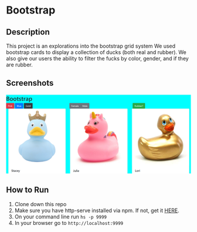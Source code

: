 # Bootstrap
 ## Description
This project is an explorations into the bootstrap grid system  We used bootstrap cards to display a collection of ducks (both real and rubber).  We also give our users the ability to filter the fucks by color, gender, and if they are rubber.  

 ## Screenshots
 ![Image of duck project](./screenshots/rubber_duck_project.png)
 ## How to Run
1. Clone down this repo
1. Make sure you have  http-serve installed via npm. If not, get it [HERE](https://npmjs.com/package/http-server).
1. On your command line run `hs -p 9999`
1. In your browser go to `http://localhost:9999`

